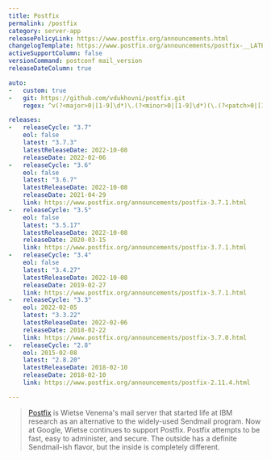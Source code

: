 ```yaml
---
title: Postfix
permalink: /postfix
category: server-app
releasePolicyLink: https://www.postfix.org/announcements.html
changelogTemplate: https://www.postfix.org/announcements/postfix-__LATEST__.html
activeSupportColumn: false
versionCommand: postconf mail_version
releaseDateColumn: true

auto:
-   custom: true
-   git: https://github.com/vdukhovni/postfix.git
    regex: ^v(?<major>0|[1-9]\d*)\.(?<minor>0|[1-9]\d*)(\.(?<patch>0|[1-9]\d*))?$

releases:
-   releaseCycle: "3.7"
    eol: false
    latest: "3.7.3"
    latestReleaseDate: 2022-10-08
    releaseDate: 2022-02-06
-   releaseCycle: "3.6"
    eol: false
    latest: "3.6.7"
    latestReleaseDate: 2022-10-08
    releaseDate: 2021-04-29
    link: https://www.postfix.org/announcements/postfix-3.7.1.html
-   releaseCycle: "3.5"
    eol: false
    latest: "3.5.17"
    latestReleaseDate: 2022-10-08
    releaseDate: 2020-03-15
    link: https://www.postfix.org/announcements/postfix-3.7.1.html
-   releaseCycle: "3.4"
    eol: false
    latest: "3.4.27"
    latestReleaseDate: 2022-10-08
    releaseDate: 2019-02-27
    link: https://www.postfix.org/announcements/postfix-3.7.1.html
-   releaseCycle: "3.3"
    eol: 2022-02-05
    latest: "3.3.22"
    latestReleaseDate: 2022-02-06
    releaseDate: 2018-02-22
    link: https://www.postfix.org/announcements/postfix-3.7.0.html
-   releaseCycle: "2.8"
    eol: 2015-02-08
    latest: "2.8.20"
    latestReleaseDate: 2018-02-10
    releaseDate: 2018-02-10
    link: https://www.postfix.org/announcements/postfix-2.11.4.html

---
```


>[Postfix](https://www.postfix.org/) is Wietse Venema's mail server that started life at IBM research as an alternative to the widely-used Sendmail program. Now at Google, Wietse continues to support Postfix.
Postfix attempts to be fast, easy to administer, and secure. The outside has a definite Sendmail-ish flavor, but the inside is completely different.
